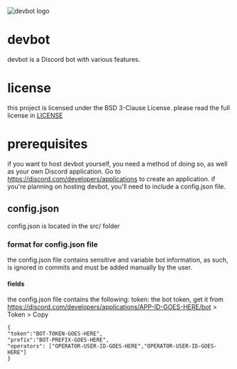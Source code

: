 ![devbot logo](https://user-images.githubusercontent.com/17016045/117669802-4b723d00-b175-11eb-9661-a6eb2f4e6e7d.png)
# devbot
devbot is a Discord bot with various features.
# license
this project is licensed under the BSD 3-Clause License. please read the full license in [LICENSE](https://github.com/windingtheropes/devbot/edit/main/LICENSE)
# prerequisites
if you want to host devbot yourself, you need a method of doing so, as well as your own Discord application. Go to https://discord.com/developers/applications to create an application. if you're planning on hosting devbot, you'll need to include a config.json file.
## config.json
config.json is located in the src/ folder
### format for config.json file
the config.json file contains sensitive and variable bot information, as such, is ignored in commits and must be added manually by the user. 
#### fields
the config.json file contains the following:
token: the bot token, get it from https://discord.com/developers/applications/APP-ID-GOES-HERE/bot > Token > Copy

```
{
"token":"BOT-TOKEN-GOES-HERE",
"prefix":"BOT-PREFIX-GOES-HERE",
"operators": ["OPERATOR-USER-ID-GOES-HERE","OPERATOR-USER-ID-GOES-HERE"]
}
```
